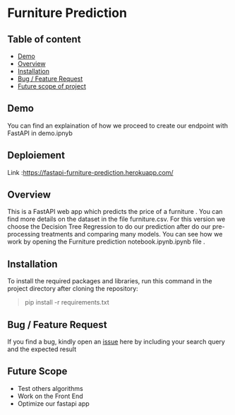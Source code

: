 # Furniture Prediction
## Table of content
* [Demo](https://github.com/Lamtorodo/Furniture-Prediction-FastAPI#demo)
* [Overview](https://github.com/Lamtorodo/Furniture-Prediction-FastAPI#overview)
* [Installation](https://github.com/Lamtorodo/Furniture-Prediction-FastAPI#installation)
* [Bug / Feature Request](https://github.com/Lamtorodo/Furniture-Prediction-FastAPI#bug--feature-request)
* [Future scope of project](https://github.com/Lamtorodo/Furniture-Prediction-FastAPI#future-scope)

## Demo
You can find an explaination of how we proceed to create our endpoint with FastAPI in demo.ipnyb

## Deploiement
Link :https://fastapi-furniture-prediction.herokuapp.com/

## Overview 
This is a FastAPI web app which predicts the price of a furniture .
You can find more details on the dataset in the file furniture.csv.
For this version we choose the Decision Tree Regression to do our prediction after do our pre-processing treatments and comparing many models.
You can see how we work by opening the Furniture prediction notebook.ipynb.ipynb file .

## Installation
To install the required packages and libraries, run this command in the project directory after cloning the repository:
> pip install -r requirements.txt

## Bug / Feature Request

If you find a bug, kindly open an [issue](https://github.com/Lamtorodo/Furniture-Prediction-FastAPI/issue) here by including your search query and the expected result

## Future Scope 
* Test others algorithms
* Work on the Front End
* Optimize our fastapi app

